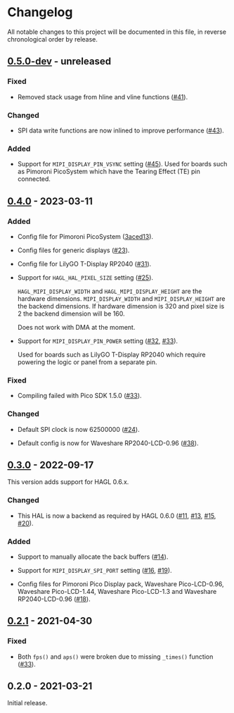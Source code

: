 # Changelog

All notable changes to this project will be documented in this file, in reverse chronological order by release.

## [0.5.0-dev](https://github.com/tuupola/hagl_pico_mipi/compare/0.4.0...master) - unreleased

### Fixed
- Removed stack usage from hline and vline functions ([#41](https://github.com/tuupola/hagl_pico_mipi/pull/41)).

### Changed

- SPI data write functions are now inlined to improve performance ([#43](https://github.com/tuupola/hagl_pico_mipi/pull/43)).

### Added


- Support for `MIPI_DISPLAY_PIN_VSYNC` setting ([#45](https://github.com/tuupola/hagl_pico_mipi/pull/45)). Used for boards such as Pimoroni PicoSystem which have the Tearing Effect (TE) pin connected.

## [0.4.0](https://github.com/tuupola/hagl_pico_mipi/compare/0.3.0...0.4.0) - 2023-03-11

### Added
- Config file for Pimoroni PicoSystem ([3aced13](https://github.com/tuupola/hagl_pico_mipi/commit/3aced138b409bd26b135f5d18d08f349a39f54fe)).

- Config files for generic displays ([#23](https://github.com/tuupola/hagl_pico_mipi/pull/23)).

- Config file for LilyGO T-Display RP2040 ([#31](https://github.com/tuupola/hagl_pico_mipi/pull/31)).

- Support for `HAGL_HAL_PIXEL_SIZE` setting ([#25](https://github.com/tuupola/hagl_pico_mipi/pull/25)).

    `HAGL_MIPI_DISPLAY_WIDTH` and `HAGL_MIPI_DISPLAY_HEIGHT` are the hardware
    dimensions. `MIPI_DISPLAY_WIDTH` and `MIPI_DISPLAY_HEIGHT` are the backend dimensions. If hardware dimension is 320 and pixel size is 2 the backend dimension will be 160.

    Does not work with DMA at the moment.

- Support for `MIPI_DISPLAY_PIN_POWER` setting ([#32](https://github.com/tuupola/hagl_pico_mipi/pull/32), [#33](https://github.com/tuupola/hagl_pico_mipi/pull/33)).

    Used for boards such as LilyGO T-Display RP2040 which require powering the logic or panel from a separate pin.

### Fixed

- Compiling failed with Pico SDK 1.5.0 ([#33](https://github.com/tuupola/hagl_pico_mipi/pull/33)).

### Changed

- Default SPI clock is now 62500000 ([#24](https://github.com/tuupola/hagl_pico_mipi/pull/24)).

- Default config is now for Waveshare RP2040-LCD-0.96 ([#38](https://github.com/tuupola/hagl_pico_mipi/pull/38)).


## [0.3.0](https://github.com/tuupola/hagl_pico_mipi/compare/0.2.1...0.3.0) - 2022-09-17

This version adds support for HAGL 0.6.x.

### Changed

- This HAL is now a backend as required by HAGL 0.6.0 ([#11](https://github.com/tuupola/hagl_pico_mipi/pull/11), [#13](https://github.com/tuupola/hagl_pico_mipi/pull/13), [#15](https://github.com/tuupola/hagl_pico_mipi/pull/15), [#20](https://github.com/tuupola/hagl_pico_mipi/pull/20)).

### Added

- Support to manually allocate the back buffers ([#14](https://github.com/tuupola/hagl_pico_mipi/pull/14)).

- Support for `MIPI_DISPLAY_SPI_PORT` setting ([#16](https://github.com/tuupola/hagl_pico_mipi/pull/16), [#19](https://github.com/tuupola/hagl_pico_mipi/pull/19)).

- Config files for Pimoroni Pico Display pack, Waveshare Pico-LCD-0.96, Waveshare Pico-LCD-1.44, Waveshare Pico-LCD-1.3 and Waveshare RP2040-LCD-0.96  ([#18](https://github.com/tuupola/hagl_pico_mipi/pull/18)).

## [0.2.1](https://github.com/tuupola/hagl_pico_mipi/compare/0.2.0...0.2.1) - 2021-04-30

### Fixed
- Both `fps()` and `aps()` were broken due to missing `_times()` function ([#33](https://github.com/tuupola/hagl_pico_mipi/pull/33)).

## 0.2.0 - 2021-03-21

Initial release.
